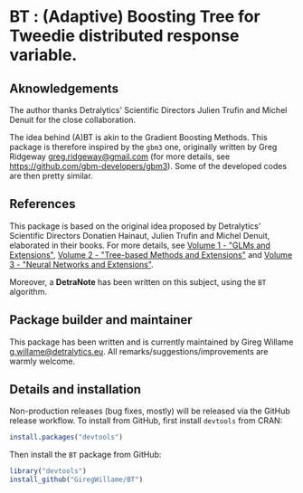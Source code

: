 # BT : (Adaptive) Boosting Tree for Tweedie distributed response variable.

## Aknowledgements

The author thanks Detralytics' Scientific Directors Julien Trufin and Michel Denuit for the close collaboration.

The idea behind (A)BT is akin to the Gradient Boosting Methods. 
This package is therefore inspired by the `gbm3` one, originally written by Greg Ridgeway <greg.ridgeway@gmail.com> (for more details, see https://github.com/gbm-developers/gbm3).
Some of the developed codes are then pretty similar.

## References

This package is based on the original idea proposed by Detralytics' Scientific Directors Donatien Hainaut, Julien Trufin and Michel Denuit, elaborated in their books. For more details, see [Volume 1 - "GLMs and Extensions"](https://link.springer.com/book/10.1007/978-3-030-25820-7), [Volume 2 - "Tree-based Methods and Extensions"](https://link.springer.com/book/10.1007/978-3-030-57556-4) and [Volume 3 - "Neural Networks and Extensions"](https://link.springer.com/book/10.1007/978-3-030-25827-6).

Moreover, a **DetraNote** has been written on this subject, using the `BT` algorithm.

## Package builder and maintainer

This package has been written and is currently maintained by Gireg Willame <g.willame@detralytics.eu>.
All remarks/suggestions/improvements are warmly welcome.

## Details and installation

Non-production releases (bug fixes, mostly) will be released via the GitHub
release workflow. To install from GitHub, first install `devtools` from CRAN:

```r
install.packages("devtools")
```

Then install the `BT` package from GitHub:

```r
library("devtools")
install_github("GiregWillame/BT")
```
